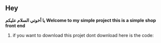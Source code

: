 ﻿## Hey

 **يا أخوتي السلام عليكم**
 **Welcome to my simple project this is a simple shop front end**
  1. if you want to download this projet dont download here is the code:


